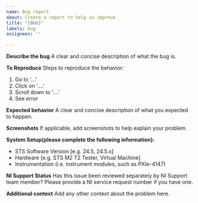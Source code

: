 ```yaml
---
name: Bug report
about: Create a report to help us improve
title: "[BUG]"
labels: bug
assignees: ''

---
```


**Describe the bug**
A clear and concise description of what the bug is.


**To Reproduce**
Steps to reproduce the behavior:
1. Go to '...'
2. Click on '....'
3. Scroll down to '....'
4. See error


**Expected behavior**
A clear and concise description of what you expected to happen.


**Screenshots**
If applicable, add screenshots to help explain your problem.


**System Setup(please complete the following information):**
 - STS Software Version [e.g. 24.5, 24.5.x]
 - Hardware [e.g. STS M2 T2 Tester, Virtual Machine]
 - Instrumentation (i.e. instrument modules, such as PXIe-4147)

**NI Support Status**
Has this issue been reviewed separately by NI Support team member? Please provide a NI service request number if you have one.


**Additional context**
Add any other context about the problem here.
